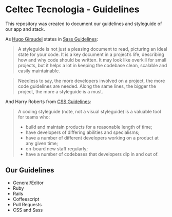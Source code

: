 Celtec Tecnologia - Guidelines
==============================

This repository was created to document our guidelines and styleguide of our app and stack.

As [Hugo Giraudel](http://hugogiraudel.com/) states in [Sass Guidelines](https://sass-guidelin.es/#introduction):

> A styleguide is not just a pleasing document to read, picturing an ideal state for your code. It is a key document in a project’s life, describing how and why code should be written. It may look like overkill for small projects, but it helps a lot in keeping the codebase clean, scalable and easily maintainable.

> Needless to say, the more developers involved on a project, the more code guidelines are needed. Along the same lines, the bigger the project, the more a styleguide is a must.

And Harry Roberts from [CSS Guidelines](http://cssguidelin.es/#the-importance-of-a-styleguide):

> A coding styleguide (note, not a visual styleguide) is a valuable tool for teams who:
> * build and maintain products for a reasonable length of time;
> * have developers of differing abilities and specialisms;
> * have a number of different developers working on a product at any given time;
> * on-board new staff regularly;
> * have a number of codebases that developers dip in and out of.


## Our Guidelines

* General/Editor
* Ruby
* Rails
* Coffeescript
* Pull Requests
* CSS and Sass